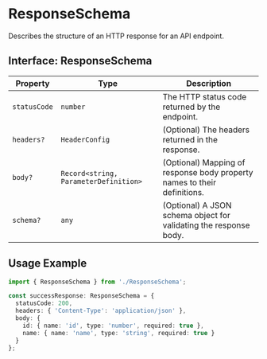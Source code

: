 # ResponseSchema

Describes the structure of an HTTP response for an API endpoint.

## Interface: ResponseSchema

| Property     | Type                                  | Description                                                              |
| ------------ | ------------------------------------- | ------------------------------------------------------------------------ |
| `statusCode` | `number`                              | The HTTP status code returned by the endpoint.                           |
| `headers?`   | `HeaderConfig`                        | (Optional) The headers returned in the response.                         |
| `body?`      | `Record<string, ParameterDefinition>` | (Optional) Mapping of response body property names to their definitions. |
| `schema?`    | `any`                                 | (Optional) A JSON schema object for validating the response body.        |

## Usage Example

```typescript
import { ResponseSchema } from './ResponseSchema';

const successResponse: ResponseSchema = {
  statusCode: 200,
  headers: { 'Content-Type': 'application/json' },
  body: {
    id: { name: 'id', type: 'number', required: true },
    name: { name: 'name', type: 'string', required: true }
  }
};
```
